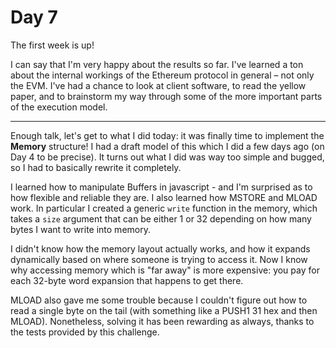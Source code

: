 # Day 7

The first week is up!

I can say that I'm very happy about the results so far. I've learned a ton about the internal workings of the Ethereum protocol in general – not only the EVM. I've had a chance to look at client software, to read the yellow paper, and to brainstorm my way through some of the more important parts of the execution model.

---

Enough talk, let's get to what I did today: it was finally time to implement the **Memory** structure! I had a draft model of this which I did a few days ago (on Day 4 to be precise). It turns out what I did was way too simple and bugged, so I had to basically rewrite it completely.

I learned how to manipulate Buffers in javascript - and I'm surprised as to how flexible and reliable they are. I also learned how MSTORE and MLOAD work. In particular I created a generic `write` function in the memory, which takes a `size` argument that can be either 1 or 32 depending on how many bytes I want to write into memory.

I didn't know how the memory layout actually works, and how it expands dynamically based on where someone is trying to access it. Now I know why accessing memory which is "far away" is more expensive: you pay for each 32-byte word expansion that happens to get there.

MLOAD also gave me some trouble because I couldn't figure out how to read a single byte on the tail (with something like a PUSH1 31 hex and then MLOAD). Nonetheless, solving it has been rewarding as always, thanks to the tests provided by this challenge.

